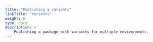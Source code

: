 ```yaml
---
title: "Publishing a variants"
linkTitle: "Variants"
weight: 6
type: docs
description: >
    Publishing a package with variants for multiple environments.
---
```


